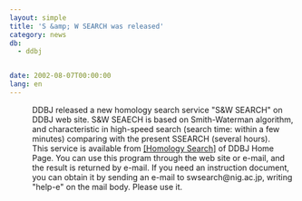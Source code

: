 ```yaml
---
layout: simple
title: 'S &amp; W SEARCH was released'
category: news
db:
  - ddbj


date: 2002-08-07T00:00:00
lang: en
---
```


<dd>DDBJ released a new homology search service "S&amp;W SEARCH" on DDBJ web site. S&amp;W SEAECH is based on Smith-Waterman algorithm, and characteristic in high-speed search (search time: within a few minutes) comparing with the present SSEARCH (several hours).<br>
<dd>This service is available from <a href="/E-mail/homology.html">[Homology Search]</a> of DDBJ Home Page. You can use this program through the web site or e-mail, and the result is returned by e-mail. If you need an instruction document, you can obtain it by sending an e-mail to swsearch@nig.ac.jp, writing "help-e" on the mail body. Please use it.</dd>
</dd>

